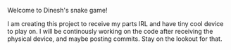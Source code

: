 Welcome to Dinesh's snake game!

I am creating this project to receive my parts IRL and have tiny cool device to play on. I will be continously working on the code after receiving the physical device, and maybe posting commits. Stay on the lookout for that.
